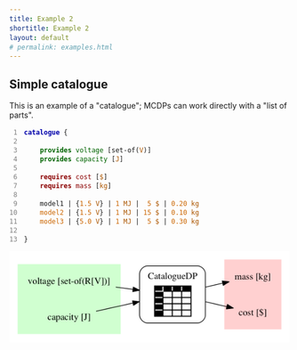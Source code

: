 ```yaml
---
title: Example 2
shortitle: Example 2
layout: default
# permalink: examples.html
---
```


	

## Simple catalogue

This is an example of a "catalogue"; MCDPs can work directly
with a "list of parts".

	




<pre><code><span id='line1'><span class='line-gutter'> 1</span><span class='line-content'><span class='FromCatalogue'><span class='FromCatalogueKeyword'>catalogue</span> {</span></span>
<span id='line2'><span class='line-gutter'> 2</span><span class='line-content'></span></span>
<span id='line3'><span class='line-gutter'> 3</span><span class='line-content'>    <span class='FunStatement'><span class='ProvideKeyword'>provides</span><span class='FName'> voltage</span> [<span class='PowerSet'>set-of(<span class='Unit'>V</span>)</span>]</span></span></span>
<span id='line4'><span class='line-gutter'> 4</span><span class='line-content'>    <span class='FunStatement'><span class='ProvideKeyword'>provides</span><span class='FName'> capacity</span> [<span class='Unit'>J</span>]</span></span></span>
<span id='line5'><span class='line-gutter'> 5</span><span class='line-content'></span></span>
<span id='line6'><span class='line-gutter'> 6</span><span class='line-content'>    <span class='ResStatement'><span class='RequireKeyword'>requires</span><span class='RName'> cost</span> [<span class='Unit'>$</span>]</span></span></span>
<span id='line7'><span class='line-gutter'> 7</span><span class='line-content'>    <span class='ResStatement'><span class='RequireKeyword'>requires</span><span class='RName'> mass</span> [<span class='Unit'>kg</span>]</span><span class='CatalogueTable'><span class='ImpName'></span></span>
<span id='line8'><span class='line-gutter'> 8</span><span class='line-content'></span></span>
<span id='line9'><span class='line-gutter'> 9</span><span class='line-content'>    model1</span> | <span class='Collection'>{<span class='SimpleValue'><span class='ValueExpr'>1.5</span> <span class='Unit'>V</span></span>}</span> | <span class='SimpleValue'><span class='ValueExpr'>1</span> <span class='Unit'>MJ </span></span>|  <span class='SimpleValue'><span class='ValueExpr'>5</span> <span class='Unit'>$ </span></span>| <span class='SimpleValue'><span class='ValueExpr'>0.20</span> <span class='Unit'>kg </span></span>
<span id='line10'><span class='line-gutter'>10</span><span class='line-content'>    </span></span><span class='ImpName'>model2</span> | <span class='Collection'>{<span class='SimpleValue'><span class='ValueExpr'>1.5</span> <span class='Unit'>V</span></span>}</span> | <span class='SimpleValue'><span class='ValueExpr'>1</span> <span class='Unit'>MJ </span></span>| <span class='SimpleValue'><span class='ValueExpr'>15</span> <span class='Unit'>$ </span></span>| <span class='SimpleValue'><span class='ValueExpr'>0.10</span> <span class='Unit'>kg </span></span>
<span id='line11'><span class='line-gutter'>11</span><span class='line-content'>    </span></span><span class='ImpName'>model3</span> | <span class='Collection'>{<span class='SimpleValue'><span class='ValueExpr'>5.0</span> <span class='Unit'>V</span></span>}</span> | <span class='SimpleValue'><span class='ValueExpr'>1</span> <span class='Unit'>MJ </span></span>|  <span class='SimpleValue'><span class='ValueExpr'>5</span> <span class='Unit'>$ </span></span>| <span class='SimpleValue'><span class='ValueExpr'>0.30</span> <span class='Unit'>kg</span></span>
<span id='line12'><span class='line-gutter'>12</span><span class='line-content'></span></span>
<span id='line13'><span class='line-gutter'>13</span><span class='line-content'></span></span></span>}</span></span></span>
</code></pre>

<style type="text/css">
 
     span.ProvideKeyword, span.FName { color: darkgreen;}
     span.RequireKeyword, span.RName  { color: darkred;}
     
     span.NewResource { color: darkred;}
     span.NewFunction { color: darkgreen; }
     
    span.Unit, span.Nat, span.Int  {  color: #aC5600 ;}
    span.ValueExpr { color: #CC6600 ;}
     
     /*span.Function  { color: darkgreen;}*/
    span.ProvideKeyword,
    span.RequireKeyword,     
    span.MCDPKeyword,
    span.SubKeyword,
    span.CompactKeyword,
    span.AbstractKeyword,
    span.TemplateKeyword,
    span.ForKeyword,
    span.UsingKeyword,
    span.RequiredByKeyword,
    span.ProvidedByKeyword,
    span.LoadKeyword,
    span.CodeKeyword,
    span.leq, span.geq, span.OpKeyword, span.eq, span.plus, span.times, span.DPWrapToken,
    span.ImplementedbyKeyword , span.FromCatalogueKeyword, span.MCDPTypeKeywor,
    span.InstanceKeyword,
    span.MCDPTypeKeyword { 
        font-weight: bold; 
    }
       
    span.ImpName { color: #CC6600; }
    span.FuncName { color: #CC6600 ; }

    span.MCDPKeyword,
    span.SubKeyword,
    span.CompactKeyword,
    span.AbstractKeyword,
    span.TemplateKeyword,
    span.ForKeyword,
    span.UsingKeyword,
    span.RequiredByKeyword,
    span.ProvidedByKeyword,
    span.LoadKeyword, span.CodeKeyword,
    span.leq, span.geq, span.OpKeyword, span.eq, span.plus, span.times, span.DPWrapToken,
    span.ImplementedbyKeyword,  
    span.FromCatalogueKeyword, 
    span.MCDPTypeKeyword,
    span.InstanceKeyword
    {
       color: #00a;
    }
    
    span.FName, span.RName { } 
    span.DPName {  
        color: #a0a;
    }
    
    span.DPTypeName, span.DPVariableRef { 
        color:  #00F; 
        font-weight: bold; 
    }
      
    span.comment { 
        color: grey;
    }

    span.line-gutter {    
        margin-right: 1em; 
        color: grey; 
    }


</style>


 <img class="output" src="catalogue1-default.png"/> 



